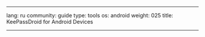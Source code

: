 

---

lang: ru
community: guide
type: tools
os: android
weight: 025
title: KeePassDroid for Android Devices

---

<stub>

